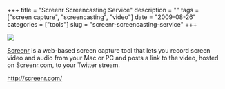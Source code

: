 +++
title = "Screenr Screencasting Service"
description = ""
tags = ["screen capture", "screencasting", "video"]
date = "2009-08-26"
categories = ["tools"]
slug = "screenr-screencasting-service"
+++


<div class="tool-screenshot mb1"><a href="http://screenr.com/"><img id="bluga-thumbnail-2694" class="bluga-thumbnail custom" src="//konigi.com/media/bluga/
wt522fc4474a4aa_custom.jpg"/></a></div><p><a href="http://screenr.com/">Screenr</a> is a web-based screen capture tool that lets you record screen video and audio from your Mac or PC and posts a link to the video, hosted on Screenr.com, to your Twitter stream.</p>
  
<p><a href="http://screenr.com/">http://screenr.com/</a></p>
      
